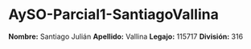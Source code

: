 # AySO-Parcial1-SantiagoVallina

**Nombre:** Santiago Julián
**Apellido:** Vallina
**Legajo:** 115717
**División:** 316
